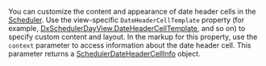 You can customize the content and appearance of date header cells in the [Scheduler](https://docs.devexpress.com/Blazor/DevExpress.Blazor.DxScheduler). Use the view-specific `DateHeaderCellTemplate` property (for example, [DxSchedulerDayView.DateHeaderCellTemplate](https://docs.devexpress.com/Blazor/DevExpress.Blazor.Base.DxSchedulerDayViewBase.DateHeaderCellTemplate), and so on) to specify custom content and layout. In the markup for this property, use the `context` parameter to access information about the date header cell. This parameter returns a [SchedulerDateHeaderCellInfo](https://docs.devexpress.com/Blazor/DevExpress.Blazor.SchedulerDateHeaderCellInfo) object. 
